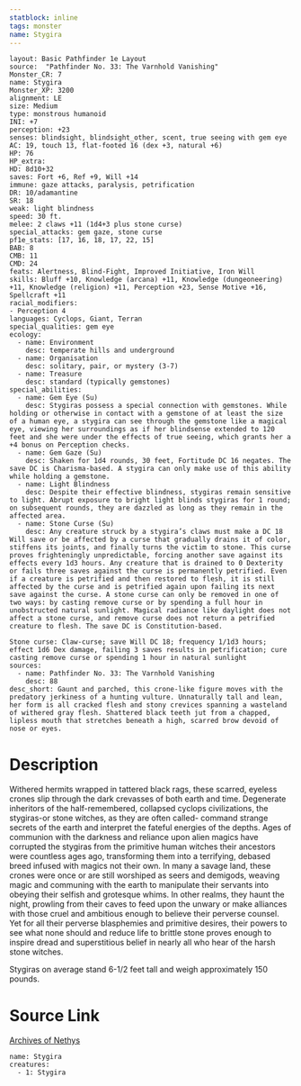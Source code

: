 ```yaml
---
statblock: inline
tags: monster
name: Stygira
---
```

```statblock
layout: Basic Pathfinder 1e Layout
source:  "Pathfinder No. 33: The Varnhold Vanishing"
Monster_CR: 7
name: Stygira
Monster_XP: 3200
alignment: LE
size: Medium
type: monstrous humanoid
INI: +7
perception: +23
senses: blindsight, blindsight_other, scent, true seeing with gem eye
AC: 19, touch 13, flat-footed 16 (dex +3, natural +6)
HP: 76
HP_extra: 
HD: 8d10+32
saves: Fort +6, Ref +9, Will +14
immune: gaze attacks, paralysis, petrification
DR: 10/adamantine
SR: 18
weak: light blindness
speed: 30 ft.
melee: 2 claws +11 (1d4+3 plus stone curse)
special_attacks: gem gaze, stone curse
pf1e_stats: [17, 16, 18, 17, 22, 15]
BAB: 8
CMB: 11
CMD: 24
feats: Alertness, Blind-Fight, Improved Initiative, Iron Will
skills: Bluff +10, Knowledge (arcana) +11, Knowledge (dungeoneering) +11, Knowledge (religion) +11, Perception +23, Sense Motive +16, Spellcraft +11
racial_modifiers:
- Perception 4
languages: Cyclops, Giant, Terran
special_qualities: gem eye
ecology:
  - name: Environment
    desc: temperate hills and underground
  - name: Organisation
    desc: solitary, pair, or mystery (3-7)
  - name: Treasure
    desc: standard (typically gemstones)
special_abilities:
  - name: Gem Eye (Su)
    desc: Stygiras possess a special connection with gemstones. While holding or otherwise in contact with a gemstone of at least the size of a human eye, a stygira can see through the gemstone like a magical eye, viewing her surroundings as if her blindsense extended to 120 feet and she were under the effects of true seeing, which grants her a +4 bonus on Perception checks.
  - name: Gem Gaze (Su)
    desc: Shaken for 1d4 rounds, 30 feet, Fortitude DC 16 negates. The save DC is Charisma-based. A stygira can only make use of this ability while holding a gemstone.
  - name: Light Blindness
    desc: Despite their effective blindness, stygiras remain sensitive to light. Abrupt exposure to bright light blinds stygiras for 1 round; on subsequent rounds, they are dazzled as long as they remain in the affected area.
  - name: Stone Curse (Su)
    desc: Any creature struck by a stygira’s claws must make a DC 18 Will save or be affected by a curse that gradually drains it of color, stiffens its joints, and finally turns the victim to stone. This curse proves frighteningly unpredictable, forcing another save against its effects every 1d3 hours. Any creature that is drained to 0 Dexterity or fails three saves against the curse is permanently petrified. Even if a creature is petrified and then restored to flesh, it is still affected by the curse and is petrified again upon failing its next save against the curse. A stone curse can only be removed in one of two ways: by casting remove curse or by spending a full hour in unobstructed natural sunlight. Magical radiance like daylight does not affect a stone curse, and remove curse does not return a petrified creature to flesh. The save DC is Constitution-based.

Stone curse: Claw-curse; save Will DC 18; frequency 1/1d3 hours; effect 1d6 Dex damage, failing 3 saves results in petrification; cure casting remove curse or spending 1 hour in natural sunlight
sources:
  - name: Pathfinder No. 33: The Varnhold Vanishing
    desc: 88
desc_short: Gaunt and parched, this crone-like figure moves with the predatory jerkiness of a hunting vulture. Unnaturally tall and lean, her form is all cracked flesh and stony crevices spanning a wasteland of withered gray flesh. Shattered black teeth jut from a chapped, lipless mouth that stretches beneath a high, scarred brow devoid of nose or eyes.
```
# Description
Withered hermits wrapped in tattered black rags, these scarred, eyeless crones slip through the dark crevasses of both earth and time. Degenerate inheritors of the half-remembered, collapsed cyclops civilizations, the stygiras-or stone witches, as they are often called- command strange secrets of the earth and interpret the fateful energies of the depths. Ages of communion with the darkness and reliance upon alien magics have corrupted the stygiras from the primitive human witches their ancestors were countless ages ago, transforming them into a terrifying, debased breed infused with magics not their own. In many a savage land, these crones were once or are still worshiped as seers and demigods, weaving magic and communing with the earth to manipulate their servants into obeying their selfish and grotesque whims. In other realms, they haunt the night, prowling from their caves to feed upon the unwary or make alliances with those cruel and ambitious enough to believe their perverse counsel. Yet for all their perverse blasphemies and primitive desires, their powers to see what none should and reduce life to brittle stone proves enough to inspire dread and superstitious belief in nearly all who hear of the harsh stone witches.

Stygiras on average stand 6-1/2 feet tall and weigh approximately 150 pounds.
# Source Link
[Archives of Nethys](https://aonprd.com/MonsterDisplay.aspx?ItemName=Stygira)
```encounter-table
name: Stygira
creatures:
  - 1: Stygira
```
